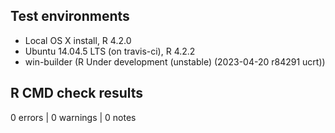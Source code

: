 ## Test environments
* Local OS X install, R 4.2.0
* Ubuntu 14.04.5 LTS (on travis-ci), R 4.2.2
* win-builder (R Under development (unstable) (2023-04-20 r84291 ucrt))

## R CMD check results
0 errors | 0 warnings | 0 notes

